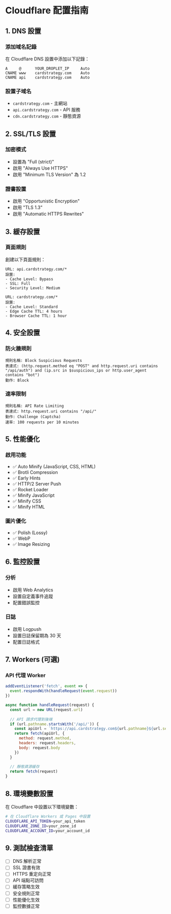 # Cloudflare 配置指南

## 1. DNS 設置

### 添加域名記錄
在 Cloudflare DNS 設置中添加以下記錄：

```
A     @      YOUR_DROPLET_IP     Auto
CNAME www    cardstrategy.com    Auto
CNAME api    cardstrategy.com    Auto
```

### 設置子域名
- `cardstrategy.com` - 主網站
- `api.cardstrategy.com` - API 服務
- `cdn.cardstrategy.com` - 靜態資源

## 2. SSL/TLS 設置

### 加密模式
- 設置為 "Full (strict)"
- 啟用 "Always Use HTTPS"
- 啟用 "Minimum TLS Version" 為 1.2

### 證書設置
- 啟用 "Opportunistic Encryption"
- 啟用 "TLS 1.3"
- 啟用 "Automatic HTTPS Rewrites"

## 3. 緩存設置

### 頁面規則
創建以下頁面規則：

```
URL: api.cardstrategy.com/*
設置:
- Cache Level: Bypass
- SSL: Full
- Security Level: Medium
```

```
URL: cardstrategy.com/*
設置:
- Cache Level: Standard
- Edge Cache TTL: 4 hours
- Browser Cache TTL: 1 hour
```

## 4. 安全設置

### 防火牆規則
```
規則名稱: Block Suspicious Requests
表達式: (http.request.method eq "POST" and http.request.uri contains "/api/auth") and (ip.src in $suspicious_ips or http.user_agent contains "bot")
動作: Block
```

### 速率限制
```
規則名稱: API Rate Limiting
表達式: http.request.uri contains "/api/"
動作: Challenge (Captcha)
速率: 100 requests per 10 minutes
```

## 5. 性能優化

### 啟用功能
- ✅ Auto Minify (JavaScript, CSS, HTML)
- ✅ Brotli Compression
- ✅ Early Hints
- ✅ HTTP/2 Server Push
- ✅ Rocket Loader
- ✅ Minify JavaScript
- ✅ Minify CSS
- ✅ Minify HTML

### 圖片優化
- ✅ Polish (Lossy)
- ✅ WebP
- ✅ Image Resizing

## 6. 監控設置

### 分析
- 啟用 Web Analytics
- 設置自定義事件追蹤
- 配置錯誤監控

### 日誌
- 啟用 Logpush
- 設置日誌保留期為 30 天
- 配置日誌格式

## 7. Workers (可選)

### API 代理 Worker
```javascript
addEventListener('fetch', event => {
  event.respondWith(handleRequest(event.request))
})

async function handleRequest(request) {
  const url = new URL(request.url)
  
  // API 請求代理到後端
  if (url.pathname.startsWith('/api/')) {
    const apiUrl = `https://api.cardstrategy.com${url.pathname}${url.search}`
    return fetch(apiUrl, {
      method: request.method,
      headers: request.headers,
      body: request.body
    })
  }
  
  // 靜態資源緩存
  return fetch(request)
}
```

## 8. 環境變數設置

在 Cloudflare 中設置以下環境變數：

```bash
# 在 Cloudflare Workers 或 Pages 中設置
CLOUDFLARE_API_TOKEN=your_api_token
CLOUDFLARE_ZONE_ID=your_zone_id
CLOUDFLARE_ACCOUNT_ID=your_account_id
```

## 9. 測試檢查清單

- [ ] DNS 解析正常
- [ ] SSL 證書有效
- [ ] HTTPS 重定向正常
- [ ] API 端點可訪問
- [ ] 緩存策略生效
- [ ] 安全規則正常
- [ ] 性能優化生效
- [ ] 監控數據正常
